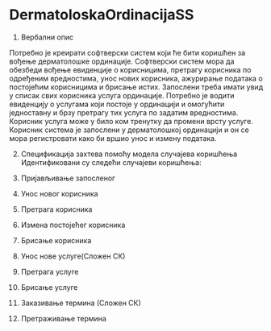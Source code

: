 # DermatoloskaOrdinacijaSS
1.	Вербални опис

Потребно је креирати софтверски систем који ће бити коришћен за вођење дерматолошке ординације.
Софтверски систем мора да обезбеди вођење евиденције о корисницима, претрагу корисника по одређеним вредностима, унос нових корисника, ажурирање података о постојећим корисницима и брисање истих. Запослени треба имати увид у списак свих корисника услуга ординације.
Потребно је водити евиденцију о услугама који постоје у ординацији и омогућити једноставну и брзу претрагу тих услуга по задатим вредностима. Корисник услуга може у било ком тренутку да промени врсту услуге.
Корисник система је запослени у дерматолошкој ординацији и он се мора регистровати како би вршио унос и измену података.


2. Спецификација захтева помоћу модела случајева коришћења
Идентификовани су следећи случајеви коришћења:

1.	Пријављивање запосленог
2.	Унос новог корисника
3.	Претрага корисника
4.	Измена постојећег корисника
5.	Брисање корисника
6.	Унос нове услуге(Сложен СК)
7.	Претрага услуге
8.	Брисање услуге
9.	Заказивање термина (Сложен СК)
10.	Претраживање термина
